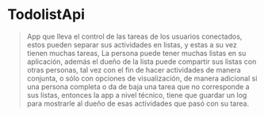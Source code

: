 # TodolistApi
> App que lleva el control de las tareas de los usuarios conectados, estos pueden separar sus actividades en listas, y estas a su vez tienen muchas tareas, La persona puede tener muchas listas en su aplicación, además el dueño de la lista puede compartir sus listas con otras personas, tal vez con el fin de hacer actividades de manera conjunta, o sólo con opciones de visualización, de manera adicional si una persona completa o da de baja una tarea que no corresponde a sus listas, entonces la app a nivel técnico, tiene que guardar un log para mostrarle al dueño de esas actividades que pasó con su tarea.
